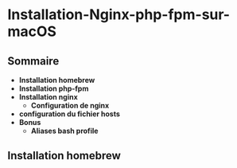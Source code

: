 # Installation-Nginx-php-fpm-sur-macOS

## Sommaire
* **Installation homebrew**
* **Installation php-fpm**
* **Installation nginx**
  * **Configuration de nginx**
* **configuration du fichier hosts**
* **Bonus**
  * **Aliases bash profile**

## Installation homebrew
